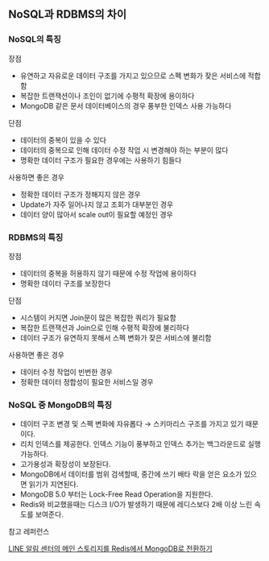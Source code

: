 ## NoSQL과 RDBMS의 차이

### NoSQL의 특징

장점 
- 유연하고 자유로운 데이터 구조를 가지고 있으므로 스펙 변화가 잦은 서비스에 적합함
- 복잡한 트랜잭션이나 조인이 없기에 수평적 확장에 용이하다
- MongoDB 같은 문서 데이터베이스의 경우 풍부한 인덱스 사용 가능하다

단점 
- 데이터의 중복이 있을 수 있다
- 데이터의 중복으로 인해 데이터 수정 작업 시 변경해야 하는 부분이 많다
- 명확한 데이터 구조가 필요한 경우에는 사용하기 힘들다

사용하면 좋은 경우
- 정확한 데이터 구조가 정해지지 않은 경우
- Update가 자주 일어나지 않고 조회가 대부분인 경우
- 데이터 양이 많아서 scale out이 필요할 예정인 경우

### RDBMS의 특징

장점 
- 데이터의 중복을 허용하지 않기 때문에 수정 작업에 용이하다
- 명확한 데이터 구조를 보장한다

단점 
- 시스템이 커지면 Join문이 많은 복잡한 쿼리가 필요함
- 복잡한 트랜잭션과 Join으로 인해 수평적 확장에 불리하다
- 데이터 구조가 유연하지 못해서 스펙 변화가 잦은 서비스에 불리함

사용하면 좋은 경우
- 데이터 수정 작업이 빈번한 경우
- 정확한 데이터 정합성이 필요한 서비스일 경우


### NoSQL 중 MongoDB의 특징

- 데이터 구조 변경 및 스펙 변화에 자유롭다 → 스키마리스 구조를 가지고 있기 때문이다.
- 리치 인덱스를 제공한다. 인덱스 기능이 풍부하고 인덱스 추가는 백그라운드로 실행 가능하다.
- 고가용성과 확장성이 보장된다.
- MongoDB에서 데이터를 범위 검색할때, 중간에 쓰기 배타 락을 얻은 요소가 있으면 읽기가 지연된다.
- MongoDB 5.0 부터는 Lock-Free Read Operation을 지원한다.
- Redis와 비교했을때는 디스크 I/O가 발생하기 때문에 레디스보다 2배 이상 느린 속도를 보여준다.



참고 레퍼런스

[LINE 알림 센터의 메인 스토리지를 Redis에서 MongoDB로 전환하기](https://engineering.linecorp.com/ko/blog/LINE-integrated-notification-center-from-redis-to-mongodb)